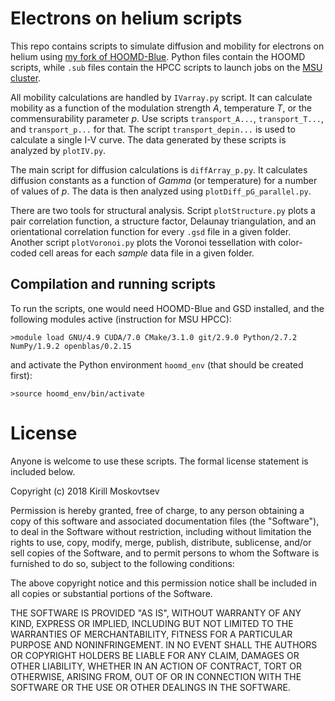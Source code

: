 # Electrons on helium scripts

This repo contains scripts to simulate diffusion and mobility for electrons on helium using [my fork of HOOMD-Blue](https://github.com/kmoskovtsev/HOOMD-Blue-fork). 
Python files contain the HOOMD scripts, while `.sub` files contain the HPCC scripts to launch jobs on the [MSU cluster](https://wiki.hpcc.msu.edu/). 

All mobility calculations are handled by `IVarray.py` script. It can calculate mobility as a function of the modulation strength *A*, temperature *T*, or the commensurability parameter $p$. Use scripts `transport_A...`, `transport_T...`, and `transport_p...` for that. The script `transport_depin...` is used to calculate a single I-V curve. The data generated by these scripts is analyzed by `plotIV.py`.

The main script for diffusion calculations is `diffArray_p.py`. It calculates diffusion constants as a function of *Gamma* (or temperature) for a number of values of *p*. The data is then analyzed using `plotDiff_pG_parallel.py`.

There are two tools for structural analysis. Script `plotStructure.py` plots a pair correlation function, a structure factor, Delaunay triangulation, and an orientational correlation function for every `.gsd` file in a given folder. Another script `plotVoronoi.py` plots the Voronoi tessellation with color-coded cell areas for each *sample* data file in a given folder.




## Compilation and running scripts
To run the scripts, one would need HOOMD-Blue and GSD installed, and the following modules active (instruction for MSU HPCC):

`>module load GNU/4.9 CUDA/7.0 CMake/3.1.0 git/2.9.0 Python/2.7.2 NumPy/1.9.2 openblas/0.2.15`

and activate the Python environment `hoomd_env` (that should be created first):

`>source hoomd_env/bin/activate`


# License
Anyone is welcome to use these scripts. The formal license statement is included below.

Copyright (c) 2018 Kirill Moskovtsev

Permission is hereby granted, free of charge, to any person obtaining a copy of this software and associated documentation files (the "Software"), to deal in the Software without restriction, including without limitation the rights to use, copy, modify, merge, publish, distribute, sublicense, and/or sell copies of the Software, and to permit persons to whom the Software is furnished to do so, subject to the following conditions:

The above copyright notice and this permission notice shall be included in all copies or substantial portions of the Software.

THE SOFTWARE IS PROVIDED "AS IS", WITHOUT WARRANTY OF ANY KIND, EXPRESS OR IMPLIED, INCLUDING BUT NOT LIMITED TO THE WARRANTIES OF MERCHANTABILITY, FITNESS FOR A PARTICULAR PURPOSE AND NONINFRINGEMENT. IN NO EVENT SHALL THE AUTHORS OR COPYRIGHT HOLDERS BE LIABLE FOR ANY CLAIM, DAMAGES OR OTHER LIABILITY, WHETHER IN AN ACTION OF CONTRACT, TORT OR OTHERWISE, ARISING FROM, OUT OF OR IN CONNECTION WITH THE SOFTWARE OR THE USE OR OTHER DEALINGS IN THE SOFTWARE.

